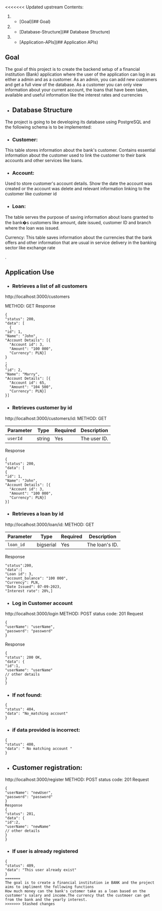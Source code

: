 <<<<<<< Updated upstream
Contents:
1. - [Goal](## Goal)
2. - [Database-Structure](## Database Structure)
3. - [Application-APIs](## Application APIs)



## Goal <a name="Goal"></a>
The goal of this project is to create the backend setup of a financial institution (Bank) application where the user of the application can log in as either a admin and as a customer.
 As an admin, you can add new customers and get a full view of the database. As a customer you can only view information about your current account, the loans that have been taken, 
 available and useful information like the interest rates and currencies

- ## Database Structure <a name='Database Structure'></a>
The project is going to be developing its database using PostgreSQL and the following schema is to be implemented:

- ### Customer:
This table stores information about the bank's customer. Contains essential information about the customer used to link the customer to their bank accounts and other services like loans. 
- ### Account:
Used to store customer's account details. Show the date the account was created or the account was delete and relevant information linking to the customer like customer id




- ### Loan:
The table serves the purpose of saving information about loans granted to the bank�s customers like amount, date issued, customer ID and branch where the loan was issued.<p>
Currency:
This table saves information about the currencies that the bank offers and other information that are usual in service delivery in the banking sector like exchange rate<p>.

## Application Use<a name='Application APIs'></a>

- ### Retrieves a list of all customers
http://localhost:3000/customers
 
  METHOD: GET 
Response
```
{
"status": 200,
"data": [
  {
"id": 1,
"Name": "John",
"Account Details": [{
  "Account id": 3,
  "Amount": "100 000",
  "Currency": PLN}]
}
,
{
"id": 2,
"Name": "Marry",
"Account Details": [{
  "Account id": 65,
  "Amount": "104 500",
  "Currency": PLN}]
}]
```
- ### Retrieves customer by id
http://localhost:3000/customers/id:
METHOD: GET  

| Parameter | Type   | Required | Description  |
|-----------|--------|----------|--------------|
| `userId`  | string | Yes      | The user ID. |


Response
```
{
"status": 200,
"data": [
{
"id": 1,
"Name": "John",
"Account Details": [{
  "Account id": 3,
  "Amount": "100 000",
  "Currency": PLN}]
}]
```


- ### Retrieves a loan by id
http://localhost:3000/loan/id:
 METHOD: GET
 

| Parameter | Type     | Required | Description  |
|-----------|----------|----------|--------------|
| `loan_id` | bigserial| Yes      | The loan's ID. |

Response
```
"status":200,
"data":[
"Loan id": 3,
"account_balance": "100 000",
"Currency": PLN,
"Date Issued": 07-09-2023,
"Interest rate": 20%,]
```
- ### Log in Customer account
http://localhost:3000/login
METHOD: POST
status code: 201
Request
```
{
"userName": "userName",
"password": "password"
}
```
Response
```
{
"status": 200 OK,
"data": {
"id":1,
"userName": "userName"
// other details
}
}
```

 - ### If not found:
```
{
"status": 404,
"data": "No_matching account"
}

```
 - ### if data provided is incorrect:
```
{
"status": 400,
"data": " No matching account "
}

```
- ## Customer registration:
http://localhost:3000/register
METHOD: POST
status code: 201
Request
```
{
"userName": "newUser",
"password": "password"
}
Response
{
"status": 201,
"data": {
"id":2,
"userName": "newName"
// other details
}
}
```
 - ### If user is already registered
 ```
{
"status": 409,
"data": "This user already exist"
}
=======
The goal is to create a financial institution ie BANK and the project aims to impliment the following functions 
 How much money can the bank's cutomer take as a loan based on the customer's salary and income.The currency that the custmoer can get from the bank and the yearly interest.
>>>>>>> Stashed changes
